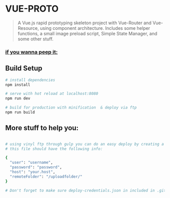 # VUE-PROTO

> A Vue.js rapid prototyping skeleton project with Vue-Router and Vue-Resource, using component architecture. Includes some helper functions, a small image preload script, Simple State Manager, and some other stuff.

### [if you wanna peep it:](http://vue-proto.db13.us/)

## Build Setup

``` bash
# install dependencies
npm install

# serve with hot reload at localhost:8080
npm run dev

# build for production with minification  & deploy via ftp
npm run build
```

## More stuff to help you:
``` bash

# using vinyl ftp through gulp you can do an easy deploy by creating a file called deploy-credentials.json in the root directory.
# this file should have the following info:

{
  "user": "username",
  "password": "password",
  "host": "your.host",
  "remoteFolder": "/uploadfolder/"
}

# Don't forget to make sure deploy-credentials.json in included in .gitignore!
```